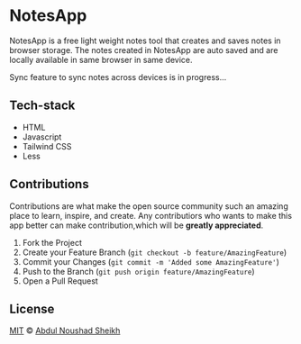 # NotesApp


NotesApp is a free light weight notes tool that creates and saves notes in browser storage. The notes created in NotesApp are auto saved and are locally available in same browser in same device.

Sync feature to sync notes across devices is in progress...

## Tech-stack
- HTML
- Javascript
- Tailwind CSS
- Less

## Contributions
Contributions are what make the open source community such an amazing place to learn, inspire, and create. Any contributiors who wants to make this app better can make contribution,which will be **greatly appreciated**.

1. Fork the Project
2. Create your Feature Branch (`git checkout -b feature/AmazingFeature`)
3. Commit your Changes (`git commit -m 'Added some AmazingFeature'`)
4. Push to the Branch (`git push origin feature/AmazingFeature`)
5. Open a Pull Request



## License

[MIT][license] © [Abdul Noushad Sheikh][pwebsite]






[license]: /LICENSE
[pwebsite]: https://abdul.co.in
